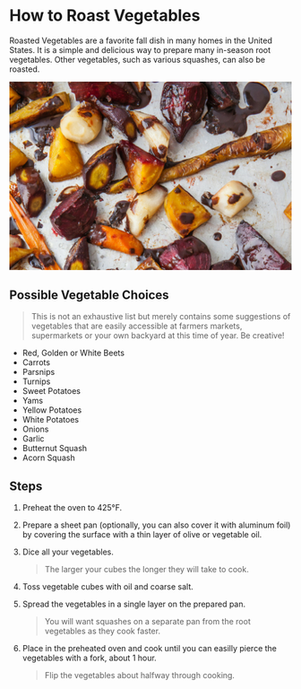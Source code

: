  # How to Roast Vegetables 

Roasted Vegetables are a favorite fall dish in many homes in the United States. It is a simple and delicious way to prepare many in-season root vegetables. Other vegetables, such as various squashes, can also be roasted.

![Vegetables](vegetables.jpg)

## Possible Vegetable Choices
  > This is not an exhaustive list but merely contains some suggestions of vegetables that are easily accessible at farmers markets, supermarkets or your own backyard at this time of year. Be creative!
  
- Red, Golden or White Beets
- Carrots
- Parsnips
- Turnips
- Sweet Potatoes
- Yams
- Yellow Potatoes
- White Potatoes
- Onions
- Garlic
- Butternut Squash
- Acorn Squash


## Steps

1. Preheat the oven to 425&deg;F.

2. Prepare a sheet pan (optionally, you can also cover it with aluminum foil) by covering the surface with a thin layer of  olive or vegetable oil.

3. Dice all your vegetables.
    > The larger your cubes the longer they will take to cook. 

4. Toss vegetable cubes with oil and coarse salt. 

5. Spread the vegetables in a single layer on the prepared pan.
    > You will want squashes on a separate pan from the root vegetables as they cook faster.  

6. Place in the preheated oven and cook until you can easilly pierce the vegetables with a fork, about 1 hour.
    > Flip the vegetables about halfway through cooking.

 

